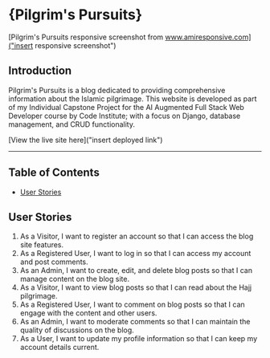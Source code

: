 # {Pilgrim's Pursuits}

[Pilgrim's Pursuits responsive screenshot from www.amiresponsive.com]("insert responsive screenshot")

## Introduction

Pilgrim's Pursuits is a blog dedicated to providing comprehensive information about the Islamic pilgrimage. This website is developed as part of my Individual Capstone Project for the AI Augmented Full Stack Web Developer course by Code Institute; with a focus on Django, database management, and CRUD functionality.

[View the live site here]("insert deployed link")

<hr>

## Table of Contents

- [User Stories](#user-stories)





## User Stories
1. As a Visitor, I want to register an account so that I can access the blog site features.
2. As a Registered User, I want to log in so that I can access my account and post comments.
3. As an Admin, I want to create, edit, and delete blog posts so that I can manage content on the blog site.
4. As a Visitor, I want to view blog posts so that I can read about the Hajj pilgrimage.
5. As a Registered User, I want to comment on blog posts so that I can engage with the content and other users.
6. As an Admin, I want to moderate comments so that I can maintain the quality of discussions on the blog.
7. As a User, I want to update my profile information so that I can keep my account details current.
